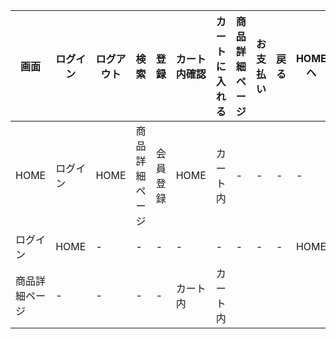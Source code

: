 |画面|ログイン|ログアウト|検索|登録|カート内確認|カートに入れる|商品詳細ページ|お支払い|戻る|HOMEへ|
|----|--------|---------|---|----|---------|-------------|-------------|--------|---|-------|
|HOME|ログイン|HOME|商品詳細ページ|会員登録|HOME|カート内|-|-|-|-|HOME|
|ログイン|HOME|-|-|-|-|-|-|-|-|HOME|
|商品詳細ページ|-|-|-|-|カート内|カート内|
